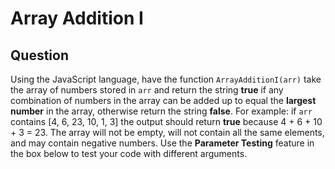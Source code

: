 # Array Addition I

## Question
Using the JavaScript language, have the function `ArrayAdditionI(arr)` take the array of numbers stored in `arr` and return the string <b>true</b> if any combination of numbers in the array can be added up to equal the <b>largest number</b> in the array, otherwise return the string <b>false</b>.
For example: if `arr` contains [4, 6, 23, 10, 1, 3] the output should return <b>true</b> because 4 + 6 + 10 + 3 = 23.
The array will not be empty, will not contain all the same elements, and may contain negative numbers.
Use the <b>Parameter Testing</b> feature in the box below to test your code with different arguments.